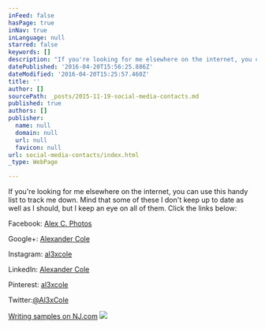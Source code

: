 ```yaml
---
inFeed: false
hasPage: true
inNav: true
inLanguage: null
starred: false
keywords: []
description: "If you're looking for me elsewhere on the internet, you can use this handy list to track me down. Mind that some of these I don't keep up to date as well as I should, but I keep an eye on all of them. Click the links below:"
datePublished: '2016-04-20T15:56:25.886Z'
dateModified: '2016-04-20T15:25:57.460Z'
title: ''
author: []
sourcePath: _posts/2015-11-19-social-media-contacts.md
published: true
authors: []
publisher:
  name: null
  domain: null
  url: null
  favicon: null
url: social-media-contacts/index.html
_type: WebPage

---
```

If you're looking for me elsewhere on the internet, you can use this handy list to track me down. Mind that some of these I don't keep up to date as well as I should, but I keep an eye on all of them. Click the links below:

Facebook: [Alex C. Photos ][0]

Google+: [Alexander Cole ][1]

Instagram: [al3xcole][2]

LinkedIn: [Alexander Cole][3]

Pinterest: [al3xcole][4]

Twitter:[@Al3xCole ][5]

[Writing samples on NJ.com][6]
![](https://s3-us-west-2.amazonaws.com/the-grid-img/p/58d4ee7bc9ba28f04f311247c4edfe597b98a01e.jpg)

[0]: https://www.facebook.com/AlexCPhotos/
[1]: https://plus.google.com/u/0/+AlexanderCole88/posts
[2]: https://www.instagram.com/al3xcole/
[3]: https://www.linkedin.com/in/alexcolenj
[4]: https://www.pinterest.com/al3xcole/
[5]: https://twitter.com/Al3xCole
[6]: http://connect.nj.com/user/acole88/posts.html